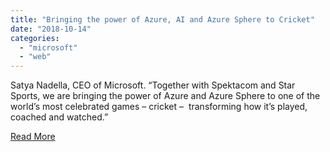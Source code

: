 ```yaml
---
title: "Bringing the power of Azure, AI and Azure Sphere to Cricket"
date: "2018-10-14"
categories: 
  - "microsoft"
  - "web"
---
```


Satya Nadella, CEO of Microsoft. “Together with Spektacom and Star Sports, we are bringing the power of Azure and Azure Sphere to one of the world’s most celebrated games – cricket –  transforming how it’s played, coached and watched.”

[Read More](https://news.microsoft.com/en-in/features/anil-kumble-spektacom-power-bat-microsoft-ai/)
